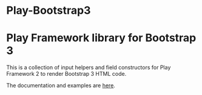Play-Bootstrap3
=================================

# Play Framework library for Bootstrap 3

This is a collection of input helpers and field constructors for Play Framework 2 to render Bootstrap 3 HTML code.

The documentation and examples are [here](http://play-bootstrap3.herokuapp.com/).
